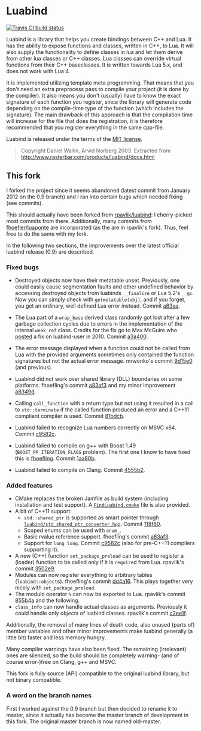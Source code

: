 Luabind
=======

[![Travis CI build status](https://travis-ci.com/Oberon00/luabind.svg?branch=master)](https://travis-ci.com/github/Oberon00/luabind)

Luabind is a library that helps you create bindings between C++ and Lua. It
has the ability to expose functions and classes, written in C++, to Lua. It
will also supply the functionality to define classes in lua and let them
derive from other lua classes or C++ classes. Lua classes can override virtual
functions from their C++ baseclasses. It is written towards Lua 5.x, and does
not work with Lua 4.

It is implemented utilizing template meta programming. That means that you
don't need an extra preprocess pass to compile your project (it is done by the
compiler). It also means you don't (usually) have to know the exact signature
of each function you register, since the library will generate code depending
on the compile-time type of the function (which includes the signature). The
main drawback of this approach is that the compilation time will increase for
the file that does the registration, it is therefore recommended that you
register everything in the same cpp-file.

Luabind is released under the terms of the [MIT license][1].

> Copyright Daniel Wallin, Arvid Norberg 2003.
> Extracted from <http://www.rasterbar.com/products/luabind/docs.html>

[1]: http://www.opensource.org/licenses/mit-license.php


This fork
---------

I forked the project since it seems abandoned (latest commit from January 2012
on the 0.9 branch) and I ran into certain bugs which needed fixing (see
commits).

This should actually have been forked from [rpavlik/luabind][rpavlik]: I
cherry-picked most commits from there. Additionally, many commits from
[fhoefler/luaponte][fhoefling] are incorporated (as the are in rpavlik's
fork). Thus, feel free to do the same with my fork.

[rpavlik]: http://github.com/rpavlik/luabind/
[fhoefling]: http://github.com/fhoefling/luaponte

In the following two sections, the improvements over the latest official
luabind release (0.9) are described.

### Fixed bugs ###

* Destroyed objects now have their metatable unset. Previously, one could
  easily cause segmentation faults and other undefined behavior by accessing
  destroyed objects from luabinds `__finalize` or Lua 5.2's `__gc`. Now you
  can simply check with `getmetatable(obj)`, and if you forget, you get an
  ordinary, well defined Lua error instead. Commit [a83aa][c-destroy].
* The Lua part of a `wrap_base` derived class randomly got lost after a few
  garbage collection cycles due to errors in the implementation of the
  internal `weak_ref` class. Credits for the fix go to Max McGuire who
  [posted][mmg-fix] a fix on luabind-user in 2010. Commit [a3a400][c-weakref].
* The error message displayed when a function could not be called from Lua
  with the provided arguments sometimes only contained the function signatures
  but not the actual error message. mrwonko's commit [9d15e0][c-errmsg] (and
  previous).
* Luabind did not work over shared library (DLL) boundaries on some
  platforms. fhoefling's commit [a83af3][c-dll] and my minor improvement
  [a8349d][c-dll2].
* Calling `call_function` with a return type but not using it resulted in a
  call to `std::terminate` if the called function produced an error and a
  C++11 compliant compiler is used. Commit [81bdcb][c-noexpect].
* Luabind failed to recognize Lua numbers correctly on MSVC x64. Commit
  [c9582c][c-longlong].

* Luabind failed to compile on g++ with Boost 1.49
  (`BOOST_PP_ITERATION_FLAGS` problem). The first one I know to have fixed
  this is [fhoefling][c-fh-gcc-ftbfs]. Commit [1aa80b][c-gcc-ftbsfs].
* Luabind failed to compile on Clang. Commit [4555b2][c-clang-ftbfs].

[c-destroy]: http://github.com/Oberon00/luabind/commit/a83aae710ccb5d4fad2d625e3c87008d450949cb
[mmg-fix]: http://lua.2524044.n2.nabble.com/weak-ref-issue-patch-td7581558.html
[c-weakref]: http://github.com/Oberon00/luabind/commit/a3a400e5fc5f31b5733ad0e595e7f5b474883174
[c-fh-gcc-ftbfs]: http://github.com/fhoefling/luaponte/commit/085f2e06204d6b2710db127806cfa855fca17d79
[c-gcc-ftbsfs]: http://github.com/Oberon00/luabind/commit/1aa80be0bb944e960919542b16c6a3a117a4cdb8
[c-errmsg]: http://github.com/Oberon00/luabind/commit/9d15e0288261ef83b227a3151d8f2ac238ef3759
[c-dll]: http://github.com/Oberon00/luabind/commit/a83af3c69a3cd6da5ba21ea5062205fa664e59d2
[c-dll2]: http://github.com/Oberon00/luabind/commit/a8349dfd94bcc456af5dc4b1bf4f175875d8ae54
[c-longlong]: http://github.com/Oberon00/luabind/commit/c9582cea44fd67301ee5940cf08ccf5ae8c90094
[c-noexpect]: http://github.com/Oberon00/luabind/commit/81bdcb72aa6ef7b321e59416b77be65c3944d6a9
[c-clang-ftbfs]: http://github.com/Oberon00/luabind/commit/4555b20f0553f073d9d9085a43174aea5f7abaa6

### Added features ###

* CMake replaces the broken Jamfile as build system (including installation
  and test support).
  A [`FindLuabind.cmake`][findluabind] file is also provided.
* A bit of C++11 support:
    + `std::shared_ptr` is supported as smart pointer through
      [`luabind/std_shared_ptr_converter.hpp`][stdptr].
      Commit [118f80][c-11-ptr].
    + Scoped enums can be used with `enum_`.
    + Basic rvalue reference support. fhoefling's commit [a83af3][c-11-rval].
    + Support for `long long`. Commit [c9582c][c-longlong] (also for
      pre-C++11 compilers supporting it).
* A new (C++) function `set_package_preload` can be used to register a
  (loader) function to be called only if it is `require`d from Lua. rpavlik's
  commit [3502e9][c-preload].
* Modules can now register everything to arbitrary tables
  (`luabind::object`s). fhoefling's commit [dd4a16][c-table]. This plays
  together very nicely with `set_package_preload`.
* The modulo operator `%` can now be exported to Lua. rpavlik's commit
  [855b4a][c-modulo] and the following.
* `class_info` can now handle actual classes as arguments. Previously it could
  handle only *objects* of luabind classes. rpavlik's commit
  [c2ee1f][c-classinfo].

[findluabind]: cmake/Modules/FindLuabind.cmake
[findlua52]: cmake/Modules/FindLua52.cmake
[stdptr]: luabind/std_shared_ptr_converter.hpp
[c-11-ptr]: http://github.com/Oberon00/luabind/commit/118f808b068e93e78fc717749f757a2358b9a4af
[c-11-rval]: http://github.com/Oberon00/luabind/commit/a83af3c69a3cd6da5ba21ea5062205fa664e59d2
[c-classinfo]: http://github.com/Oberon00/luabind/commit/c2ee1f82598eb3ded6922e05decdcc7bb69a8d2a
[c-preload]: http://github.com/Oberon00/luabind/commit/3502e9c7234daf1b12f6dc7f545d361d5cee105d
[c-table]: http://github.com/Oberon00/luabind/commit/dd4a1695dcbabbe1541f229ff245178b0621cf0d
[c-modulo]: http://github.com/Oberon00/luabind/commit/855b4afba0204d0ae6e8fbd251dfc71f4d84353e

Additionally, the removal of many lines of death code, also unused (parts of)
member variables and other minor improvements make luabind generally
(a little bit) faster and less memory hungry.

Many compiler warnings have also been fixed. The remaining (irrelevant) ones
are silenced, so the build should be completely warning- (and of course
error-)free on Clang, g++ and MSVC.

This fork is fully source (API) compatible to the original luabind library,
but not binary compatible.

### A word on the branch names ###

First I worked against the 0.9 branch but then decided to rename it to master,
since it actually has become the master branch of development in this fork.
The original master branch is now named old-master.
